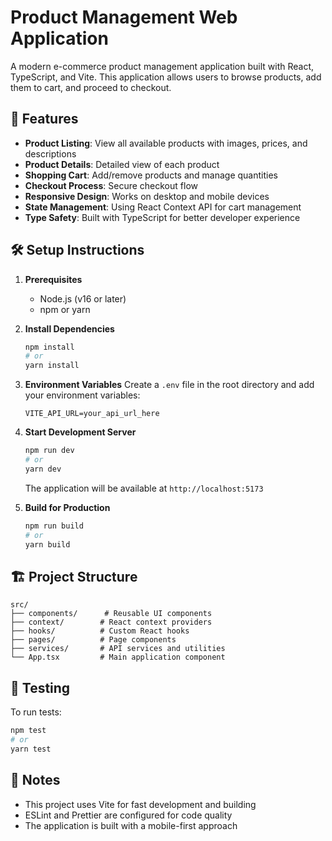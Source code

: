 # Product Management Web Application

A modern e-commerce product management application built with React, TypeScript, and Vite. This application allows users to browse products, add them to cart, and proceed to checkout.

## 🚀 Features

- **Product Listing**: View all available products with images, prices, and descriptions
- **Product Details**: Detailed view of each product
- **Shopping Cart**: Add/remove products and manage quantities
- **Checkout Process**: Secure checkout flow
- **Responsive Design**: Works on desktop and mobile devices
- **State Management**: Using React Context API for cart management
- **Type Safety**: Built with TypeScript for better developer experience

## 🛠️ Setup Instructions

1. **Prerequisites**
   - Node.js (v16 or later)
   - npm or yarn

2. **Install Dependencies**
   ```bash
   npm install
   # or
   yarn install
   ```

3. **Environment Variables**
   Create a `.env` file in the root directory and add your environment variables:
   ```env
   VITE_API_URL=your_api_url_here
   ```

4. **Start Development Server**
   ```bash
   npm run dev
   # or
   yarn dev
   ```
   The application will be available at `http://localhost:5173`

5. **Build for Production**
   ```bash
   npm run build
   # or
   yarn build
   ```

## 🏗️ Project Structure

```
src/
├── components/      # Reusable UI components
├── context/        # React context providers
├── hooks/          # Custom React hooks
├── pages/          # Page components
├── services/       # API services and utilities
└── App.tsx         # Main application component
```

## 🧪 Testing

To run tests:

```bash
npm test
# or
yarn test
```

## 📝 Notes

- This project uses Vite for fast development and building
- ESLint and Prettier are configured for code quality
- The application is built with a mobile-first approach
